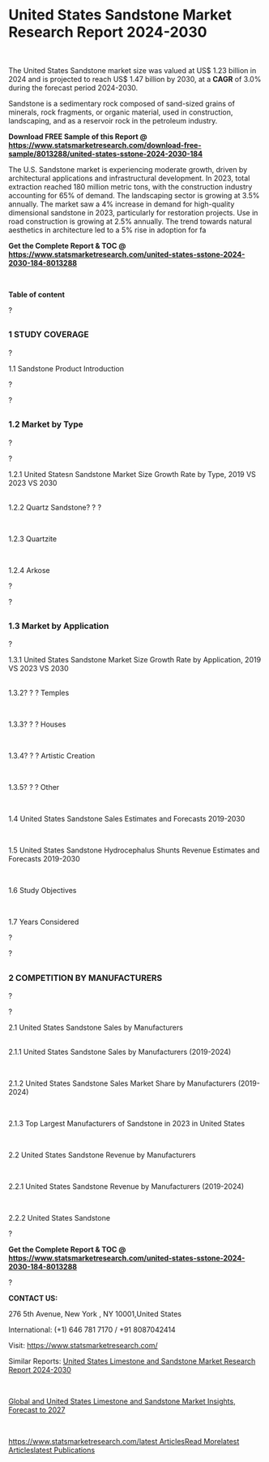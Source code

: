 <h1>United States Sandstone Market Research Report 2024-2030</h1><br/><p>The United States Sandstone market size was valued at US$ 1.23 billion in 2024 and is projected to reach US$ 1.47 billion by 2030, at a <strong>CAGR</strong> of 3.0% during the forecast period 2024-2030.</p>
 
 
 
 <p>Sandstone is a sedimentary rock composed of sand-sized grains of minerals, rock fragments, or organic material, used in construction, landscaping, and as a reservoir rock in the petroleum industry.</p>
 
 
 
 <p><strong>Download FREE Sample of this Report @ <a href="https://www.statsmarketresearch.com/download-free-sample/8013288/united-states-sstone-2024-2030-184">https://www.statsmarketresearch.com/download-free-sample/8013288/united-states-sstone-2024-2030-184</a></strong></p>
 
 
 
 <p>The U.S. Sandstone market is experiencing moderate growth, driven by architectural applications and infrastructural development. In 2023, total extraction reached 180 million metric tons, with the construction industry accounting for 65% of demand. The landscaping sector is growing at 3.5% annually. The market saw a 4% increase in demand for high-quality dimensional sandstone in 2023, particularly for restoration projects. Use in road construction is growing at 2.5% annually. The trend towards natural aesthetics in architecture led to a 5% rise in adoption for fa</p>
 
 
 
 <div><b>Get the Complete Report & TOC @ <a href="https://www.statsmarketresearch.com/united-states-sstone-2024-2030-184-8013288">https://www.statsmarketresearch.com/united-states-sstone-2024-2030-184-8013288</a></b></div>
 
 
 
 <p><br />
 
 <b>Table of content</b></p>
 
 
 
 <p>? </p>
 
 
 
 <h2><span style="font-size:16px"><strong>1 STUDY COVERAGE</strong></span></h2>
 
 
 
 <p>? </p>
 
 
 
 <p>1.1 Sandstone Product Introduction</p>
 
 
 
 <p>? </p>
 
 
 
 <p>? </p>
 
 
 
 <h2><span style="font-size:16px"><strong>1.2 Market by Type</strong></span></h2>
 
 
 
 <p>? </p>
 
 
 
 <p>? </p>
 
 
 
 <p>1.2.1 United Statesn Sandstone Market Size Growth Rate by Type, 2019 VS 2023 VS 2030<br />
 
 <br />
 
 1.2.2 Quartz Sandstone? ? ? <br />
 
 <br />
 
 1.2.3 Quartzite<br />
 
 <br />
 
 1.2.4 Arkose<br />
 
 ? </p>
 
 
 
 <p>? </p>
 
 
 
 <h2><span style="font-size:16px"><strong>1.3 Market by Application</strong></span></h2>
 
 
 
 <p>? </p>
 
 
 
 <p>1.3.1 United States Sandstone Market Size Growth Rate by Application, 2019 VS 2023 VS 2030<br />
 
 <br />
 
 1.3.2? ? ? Temples<br />
 
 <br />
 
 1.3.3? ? ? Houses<br />
 
 <br />
 
 1.3.4? ? ? Artistic Creation<br />
 
 <br />
 
 1.3.5? ? ? Other<br />
 
 <br />
 
 1.4 United States Sandstone Sales Estimates and Forecasts 2019-2030<br />
 
 <br />
 
 1.5 United States Sandstone Hydrocephalus Shunts Revenue Estimates and Forecasts 2019-2030<br />
 
 <br />
 
 1.6 Study Objectives<br />
 
 <br />
 
 1.7 Years Considered</p>
 
 
 
 <p>? </p>
 
 
 
 <p>? </p>
 
 
 
 <h2><span style="font-size:16px"><strong>2 COMPETITION BY MANUFACTURERS</strong></span></h2>
 
 
 
 <p>? </p>
 
 
 
 <p>? </p>
 
 
 
 <p>2.1 United States Sandstone Sales by Manufacturers<br />
 
 <br />
 
 2.1.1 United States Sandstone Sales by Manufacturers (2019-2024)<br />
 
 <br />
 
 2.1.2 United States Sandstone Sales Market Share by Manufacturers (2019-2024)<br />
 
 <br />
 
 2.1.3 Top Largest Manufacturers of Sandstone in 2023 in United States<br />
 
 <br />
 
 2.2 United States Sandstone Revenue by Manufacturers<br />
 
 <br />
 
 2.2.1 United States Sandstone Revenue by Manufacturers (2019-2024)<br />
 
 <br />
 
 2.2.2 United States Sandstone</p>
 
 
 
 <p>? </p>
 
 
 
 <div><b>Get the Complete Report & TOC @ <a href="https://www.statsmarketresearch.com/united-states-sstone-2024-2030-184-8013288">https://www.statsmarketresearch.com/united-states-sstone-2024-2030-184-8013288</a></b></div>
 
 
 
 <p>? </p>
 
 
 
 <p><b>CONTACT US:</b><br />
 
 276 5th Avenue, New York , NY 10001,United States<br />
 
 International: (+1) 646 781 7170 / +91 8087042414<br />
 
 Visit: <a href="https://www.statsmarketresearch.com/">https://www.statsmarketresearch.com/</a><br />
 
 Similar Reports: <a href="https://www.statsmarketresearch.com/united-states-sstone-2024-2030-184-8013288">United States Limestone and Sandstone Market Research Report 2024-2030</a><br />
 
 <br />
 
 <a href="https://www.statsmarketresearch.com/united-states-sstone-2024-2030-184-8013288">Global and United States Limestone and Sandstone Market Insights, Forecast to 2027</a><br />
 
 <br />
 
 <a href="https://gyeongbokgung.com">https://www.statsmarketresearch.com/</a><a href="https://hallyeomaritime.com">latest Articles</a><a href="https://jingwansa.com">Read More</a><a href="https://nguoiviet.jp/">latest Articles</a><a href="https://www.intelmarketresearch.com/">latest Publications</a></p>